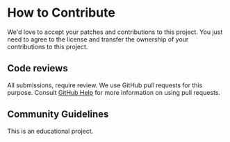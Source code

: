 # How to Contribute

We'd love to accept your patches and contributions to this project.
You just need to agree to the license and transfer the ownership of your
contributions to this project.

## Code reviews

All submissions, require review. We
use GitHub pull requests for this purpose. Consult
[GitHub Help](https://help.github.com/articles/about-pull-requests/) for more
information on using pull requests.

## Community Guidelines

This is an educational project.